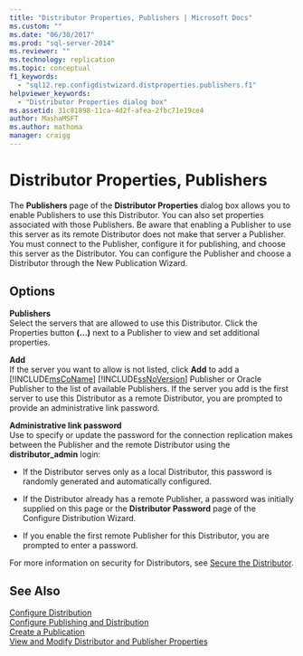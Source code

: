 ```yaml
---
title: "Distributor Properties, Publishers | Microsoft Docs"
ms.custom: ""
ms.date: "06/30/2017"
ms.prod: "sql-server-2014"
ms.reviewer: ""
ms.technology: replication
ms.topic: conceptual
f1_keywords: 
  - "sql12.rep.configdistwizard.distproperties.publishers.f1"
helpviewer_keywords: 
  - "Distributor Properties dialog box"
ms.assetid: 31c81898-11ca-4d2f-afea-2fbc71e19ce4
author: MashaMSFT
ms.author: mathoma
manager: craigg
---
```

# Distributor Properties, Publishers
  The **Publishers** page of the **Distributor Properties** dialog box allows you to enable Publishers to use this Distributor. You can also set properties associated with those Publishers. Be aware that enabling a Publisher to use this server as its remote Distributor does not make that server a Publisher. You must connect to the Publisher, configure it for publishing, and choose this server as the Distributor. You can configure the Publisher and choose a Distributor through the New Publication Wizard.  
  
## Options  
 **Publishers**  
 Select the servers that are allowed to use this Distributor. Click the Properties button **(...)** next to a Publisher to view and set additional properties.  
  
 **Add**  
 If the server you want to allow is not listed, click **Add** to add a [!INCLUDE[msCoName](../../includes/msconame-md.md)] [!INCLUDE[ssNoVersion](../../includes/ssnoversion-md.md)] Publisher or Oracle Publisher to the list of available Publishers. If the server you add is the first server to use this Distributor as a remote Distributor, you are prompted to provide an administrative link password.  
  
 **Administrative link password**  
 Use to specify or update the password for the connection replication makes between the Publisher and the remote Distributor using the **distributor_admin** login:  
  
-   If the Distributor serves only as a local Distributor, this password is randomly generated and automatically configured.  
  
-   If the Distributor already has a remote Publisher, a password was initially supplied on this page or the **Distributor Password** page of the Configure Distribution Wizard.  
  
-   If you enable the first remote Publisher for this Distributor, you are prompted to enter a password.  
  
 For more information on security for Distributors, see [Secure the Distributor](security/secure-the-distributor.md).  
  
## See Also  
 [Configure Distribution](configure-distribution.md)   
 [Configure Publishing and Distribution](configure-publishing-and-distribution.md)   
 [Create a Publication](publish/create-a-publication.md)   
 [View and Modify Distributor and Publisher Properties](view-and-modify-distributor-and-publisher-properties.md)  
  
  
